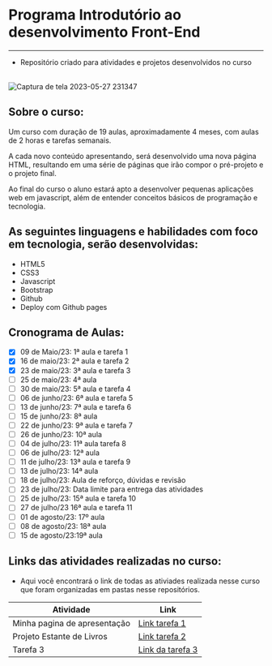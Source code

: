 # Programa Introdutório ao desenvolvimento Front-End
--------------------------------------------------------------------
- Repositório criado para atividades e projetos desenvolvidos no curso <br> <br>


![Captura de tela 2023-05-27 231347](https://github.com/sant1ana/Curso-Codifica/assets/93404790/977f377f-9098-478d-afb5-9b4f28cee317)

## Sobre o curso:

<p>Um curso com duração de 19 aulas, aproximadamente 4 meses, com aulas de 2 horas e tarefas semanais.</p>
<p>A cada novo conteúdo apresentando, será desenvolvido uma  nova página HTML, resultando em uma série de páginas que irão compor o pré-projeto e o projeto final.</p>
<p>Ao final do curso o aluno estará apto a desenvolver pequenas aplicações web em javascript, além de entender conceitos básicos de programação e tecnologia.</p>

## As seguintes linguagens e habilidades com foco em tecnologia, serão desenvolvidas:

- HTML5
- CSS3
- Javascript
- Bootstrap
- Github
- Deploy com Github pages

## Cronograma de Aulas:

- [x] 09 de Maio/23: 1ª aula e tarefa 1
- [x] 16 de maio/23: 2ª aula e tarefa 2
- [x] 23 de maio/23: 3ª aula e tarefa 3
- [ ] 25 de maio/23: 4ª aula
- [ ] 30 de maio/23: 5ª aula e tarefa 4
- [ ] 06 de junho/23: 6ª aula e tarefa 5
- [ ] 13 de junho/23: 7ª aula e tarefa 6
- [ ] 15 de junho/23: 8ª aula
- [ ] 22 de junho/23: 9ª aula e tarefa 7
- [ ] 26 de junho/23: 10ª aula
- [ ] 04 de julho/23: 11ª aula tarefa 8
- [ ] 06 de julho/23: 12ª aula
- [ ] 11 de julho/23: 13ª aula e tarefa 9
- [ ] 13 de julho/23: 14ª aula
- [ ] 18 de julho/23: Aula de reforço, dúvidas e revisão
- [ ] 23 de julho/23: Data limite para entrega das atividades
- [ ] 25 de julho/23: 15ª aula e tarefa 10
- [ ] 27 de julho/23 16ª aula e tarefa 11
- [ ] 01 de agosto/23: 17º aula
- [ ] 08 de agosto/23: 18ª aula
- [ ] 15 de agosto/23:19ª aula

## Links das atividades realizadas no curso:

- Aqui você encontrará o link de todas as ativiades realizada nesse curso que foram organizadas em pastas nesse repositórios.

| Atividade | Link                                   |
|---------|----------------------------------------|
| Minha pagina de apresentação   | [Link tarefa 1](https://github.com/sant1ana/Curso-Codifica-PraTi/tree/main/Minha-pagina-de-Apresentacao) |
| Projeto Estante de Livros  | [Link tarefa 2](https://github.com/sant1ana/Curso-Codifica-PraTi/tree/main/Projeto-Estante-de-Livros) |
| Tarefa 3   | [Link da tarefa 3](https://github.com/sant1ana/Curso-Codifica-PraTi/tree/main/atividade%2003) |




